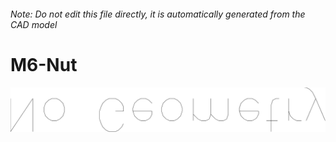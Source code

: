 ###### Note: Do not edit this file directly, it is automatically generated from the CAD model

# M6-Nut

![](/project.svg)

